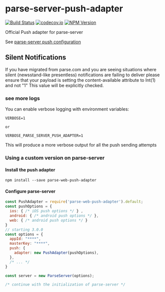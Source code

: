 # parse-server-push-adapter

[![Build
Status](https://travis-ci.org/parse-community/parse-server-push-adapter.svg?branch=master)](https://travis-ci.org/parse-community/parse-server-push-adapter)
[![codecov.io](https://codecov.io/github/parse-community/parse-server-push-adapter/coverage.svg?branch=master)](https://codecov.io/github/parse-community/parse-server-push-adapter?branch=master)
[![NPM Version](https://img.shields.io/npm/v/@parse/push-adapter.svg?style=flat-square)](https://www.npmjs.com/package/@parse/push-adapter)

Official Push adapter for parse-server

See [parse-server push configuration](http://docs.parseplatform.org/parse-server/guide/#push-notifications)

## Silent Notifications

If you have migrated from parse.com and you are seeing situations where silent (newsstand-like presentless) notifications are failing to deliver please ensure that your payload is setting the content-available attribute to Int(1) and not "1" This value will be explicitly checked.

### see more logs

You can enable verbose logging with environment variables:

```
VERBOSE=1

or 

VERBOSE_PARSE_SERVER_PUSH_ADAPTER=1
```

This will produce a more verbose output for all the push sending attempts

### Using a custom version on parse-server

#### Install the push adapter

```
npm install --save parse-web-push-adapter
```


#### Configure parse-server

```js
const PushAdapter = require('parse-web-push-adapter').default;
const pushOptions = {
  ios: { /* iOS push options */ } ,
  android: { /* android push options */ },
  web: { /* android push options */ } 
}
// starting 3.0.0
const options = {
  appId: "****",
  masterKey: "****",
  push: {
    adapter: new PushAdapter(pushOptions),
  },
  /* ... */ 
}

const server = new ParseServer(options);

/* continue with the initialization of parse-server */
```

